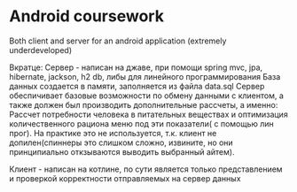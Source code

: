# Android coursework
 Both client and server for an android application (extremely underdeveloped)
 
 Вкратце:
 Сервер - написан на джаве, при помощи spring mvc, jpa, hibernate, jackson, h2 db, либы для линейного программирования
 База данных создается в памяти, заполняется из файла data.sql
 Сервер  обеспичивает базовые возможности по обмену данными с клиентом, а также должен был производить дополнительные рассчеты, а именно:
 Рассчет потребности человека в питательных веществах и оптимизация количественного рациона меню под эти показатели( с помощью лин прог).
 На практике это не используется, т.к. клиент не допилен(спиннеры это слишком сложно, извините, но они принципиально откзываются выводить выбранный айтем).
 
 Клиент - написан на котлине, по сути является только представлением и проверкой корректности отправляемых на сервер данных
